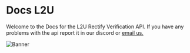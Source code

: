 # Docs L2U


Welcome to the Docs for the L2U Rectify Verification API.
If you have any problems with the api report it in our discord or [email us.](mailto:support@rectify.international)

![Banner](https://images-ext-2.discordapp.net/external/X97vdN4kkh-sFkP9J4dgKEJd6Sw5wHVhsAKvFmsMYUY/https/rectify.international/assets/images/frame10154.png?width=1499&height=529)
